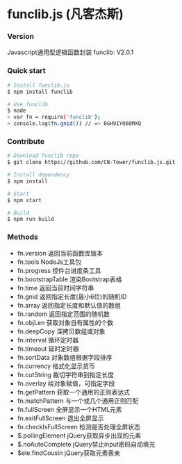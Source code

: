 # funclib.js (凡客杰斯)

### Version
Javascript通用型逻辑函数封装 funclib: V2.0.1

### Quick start
```bash
# Install funclib.js
$ npm install funclib

# Use funclib
$ node
> var fn = require('funclib');
> console.log(fn.gnid()) // => 8GH9IYO60MXQ
```

### Contribute
```bash
# Download funclib repo
$ git clone https://github.com/CN-Tower/funclib.js.git

# Install dependency
$ npm install

# Start
$ npm start

# Build
$ npm run build
```

### Methods

- fn.version           返回当前函数库版本
- fn.tools             NodeJs工具包
- fn.progress          控件台进度条工具
- fn.bootstrapTable    渲染Bootstrap表格
- fn.time              返回当前时间字符串
- fn.gnid              返回指定长度(最小6位)的随机ID
- fn.array             返回指定长度和默认值的数组
- fn.random            返回指定范围的随机数
- fn.objLen            获取对象自有属性的个数
- fn.deepCopy          深拷贝数组或对象
- fn.interval          循环定时器
- fn.timeout           延时定时器
- fn.sortData          对象数组根据字段排序
- fn.currency          格式化显示货币
- fn.cutString         裁切字符串到指定长度
- fn.overlay           给对象赋值，可指定字段
- fn.getPattern        获取一个通用的正则表达式
- fn.matchPattern      与一个或几个通用正则匹配
- fn.fullScreen        全屏显示一个HTML元素
- fn.exitFullScreen    退出全屏显示
- fn.checkIsFullScreen 检测是否处理全屏状态
- $.pollingElement     jQuery获取异步出现的元素
- $.noAutoComplete     jQuery禁止input密码自动填充
- $ele.findCousin      jQuery获取元素表亲
